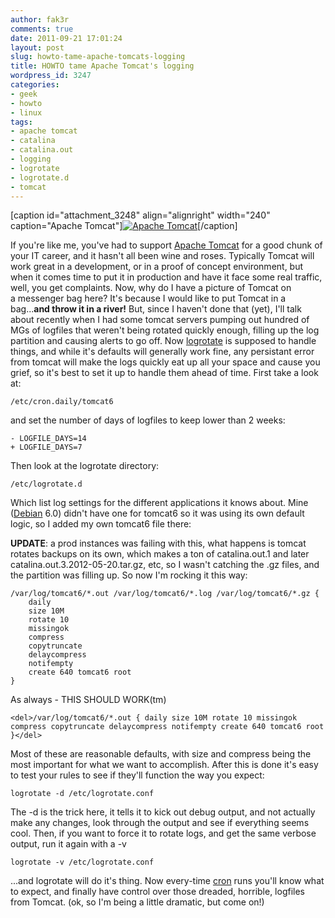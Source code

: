 ```yaml
---
author: fak3r
comments: true
date: 2011-09-21 17:01:24
layout: post
slug: howto-tame-apache-tomcats-logging
title: HOWTO tame Apache Tomcat's logging
wordpress_id: 3247
categories:
- geek
- howto
- linux
tags:
- apache tomcat
- catalina
- catalina.out
- logging
- logrotate
- logrotate.d
- tomcat
---
```


[caption id="attachment_3248" align="alignright" width="240" caption="Apache Tomcat"][![Apache Tomcat](http://fak3r.com/wp-content/blogs.dir/12/files/apache_tomcat_bag.jpg)](http://fak3r.com/2011/09/21/howto-tame-apache-tomcats-logging/apache_tomcat_bag/)[/caption]

If you're like me, you've had to support [Apache Tomcat](https://tomcat.apache.org/) for a good chunk of your IT career, and it hasn't all been wine and roses. Typically Tomcat will work great in a development, or in a proof of concept environment, but when it comes time to put it in production and have it face some real traffic, well, you get complaints. Now, why do I have a picture of Tomcat on a messenger bag here? It's because I would like to put Tomcat in a bag...**and throw it in a river!** But, since I haven't done that (yet), I'll talk about recently when I had some tomcat servers pumping out hundred of MGs of logfiles that weren't being rotated quickly enough, filling up the log partition and causing alerts to go off. Now [logrotate](https://iain.cx/src/logrotate/) is supposed to handle things, and while it's defaults will generally work fine, any persistant error from tomcat will make the logs quickly eat up all your space and cause you grief, so it's best to set it up to handle them ahead of time. First take a look at:

    
    /etc/cron.daily/tomcat6


and set the number of days of logfiles to keep lower than 2 weeks:

    
    - LOGFILE_DAYS=14
    + LOGFILE_DAYS=7


Then look at the logrotate directory:

    
    /etc/logrotate.d


Which list log settings for the different applications it knows about. Mine ([Debian](http://debian.org) 6.0) didn't have one for tomcat6 so it was using its own default logic, so I added my own tomcat6 file there:

**UPDATE**: a prod instances was failing with this, what happens is tomcat rotates backups on its own, which makes a ton of catalina.out.1 and later catalina.out.3.2012-05-20.tar.gz, etc, so I wasn't catching the .gz files, and the partition was filling up. So now I'm rocking it this way:

    
    /var/log/tomcat6/*.out /var/log/tomcat6/*.log /var/log/tomcat6/*.gz {
        daily
        size 10M
        rotate 10
        missingok
        compress
        copytruncate
        delaycompress
        notifempty
        create 640 tomcat6 root
    }


As always - THIS SHOULD WORK(tm)

    
    <del>/var/log/tomcat6/*.out { daily size 10M rotate 10 missingok compress copytruncate delaycompress notifempty create 640 tomcat6 root }</del>


Most of these are reasonable defaults, with size and compress being the most important for what we want to accomplish. After this is done it's easy to test your rules to see if they'll function the way you expect:

    
    logrotate -d /etc/logrotate.conf


The -d is the trick here, it tells it to kick out debug output, and not actually make any changes, look through the output and see if everything seems cool. Then, if you want to force it to rotate logs, and get the same verbose output, run it again with a -v

    
    logrotate -v /etc/logrotate.conf


...and logrotate will do it's thing. Now every-time [cron](http://en.wikipedia.org/wiki/Cron) runs you'll know what to expect, and finally have control over those dreaded, horrible, logfiles from Tomcat. (ok, so I'm being a little dramatic, but come on!)
